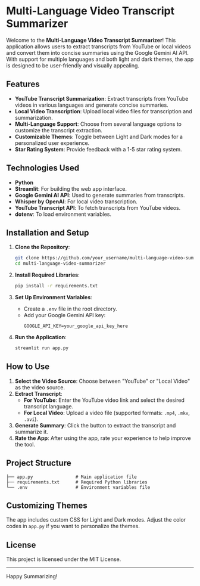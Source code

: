 # Multi-Language Video Transcript Summarizer

Welcome to the **Multi-Language Video Transcript Summarizer**! This application allows users to extract transcripts from YouTube or local videos and convert them into concise summaries using the Google Gemini AI API. With support for multiple languages and both light and dark themes, the app is designed to be user-friendly and visually appealing.

## Features

- **YouTube Transcript Summarization**: Extract transcripts from YouTube videos in various languages and generate concise summaries.
- **Local Video Transcription**: Upload local video files for transcription and summarization.
- **Multi-Language Support**: Choose from several language options to customize the transcript extraction.
- **Customizable Themes**: Toggle between Light and Dark modes for a personalized user experience.
- **Star Rating System**: Provide feedback with a 1-5 star rating system.

## Technologies Used

- **Python**
- **Streamlit**: For building the web app interface.
- **Google Gemini AI API**: Used to generate summaries from transcripts.
- **Whisper by OpenAI**: For local video transcription.
- **YouTube Transcript API**: To fetch transcripts from YouTube videos.
- **dotenv**: To load environment variables.

## Installation and Setup

1. **Clone the Repository**:

    ```bash
    git clone https://github.com/your_username/multi-language-video-summarizer.git
    cd multi-language-video-summarizer
    ```

2. **Install Required Libraries**:

    ```bash
    pip install -r requirements.txt
    ```

3. **Set Up Environment Variables**:
   - Create a `.env` file in the root directory.
   - Add your Google Gemini API key:
     ```plaintext
     GOOGLE_API_KEY=your_google_api_key_here
     ```

4. **Run the Application**:

    ```bash
    streamlit run app.py
    ```

## How to Use

1. **Select the Video Source**: Choose between "YouTube" or "Local Video" as the video source.
2. **Extract Transcript**:
   - **For YouTube**: Enter the YouTube video link and select the desired transcript language.
   - **For Local Video**: Upload a video file (supported formats: `.mp4`, `.mkv`, `.avi`).
3. **Generate Summary**: Click the button to extract the transcript and summarize it.
4. **Rate the App**: After using the app, rate your experience to help improve the tool.

## Project Structure

```plaintext
├── app.py                # Main application file
├── requirements.txt      # Required Python libraries
└── .env                  # Environment variables file
```

## Customizing Themes

The app includes custom CSS for Light and Dark modes. Adjust the color codes in `app.py` if you want to personalize the themes.

## License

This project is licensed under the MIT License.

---

Happy Summarizing!
